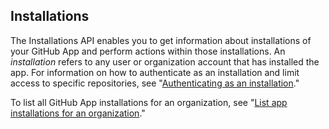 ## Installations

The Installations API enables you to get information about installations of your GitHub App and perform actions within those installations. An _installation_ refers to any user or organization account that has installed the app. For information on how to authenticate as an installation and limit access to specific repositories, see "[Authenticating as an installation](/apps/building-github-apps/authenticating-with-github-apps/#authenticating-as-an-installation)."

To list all GitHub App installations for an organization, see "[List app installations for an organization](/rest/reference/orgs#list-app-installations-for-an-organization)."